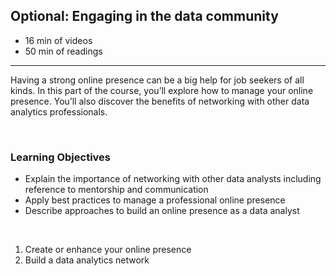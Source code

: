 ## Optional: Engaging in the data community

- 16 min of videos
- 50 min of readings

<hr>

Having a strong online presence can be a big help for job seekers of all kinds. In this part of the course, you’ll explore how to manage your online presence. You’ll also discover the benefits of networking with other data analytics professionals.

<br>

### Learning Objectives

- Explain the importance of networking with other data analysts including reference to mentorship and communication
- Apply best practices to manage a professional online presence
- Describe approaches to build an online presence as a data analyst

<br>

1. Create or enhance your online presence
2. Build a data analytics network
